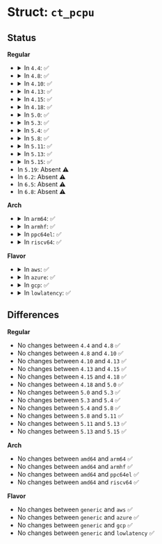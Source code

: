 # Struct: <code>ct_pcpu</code>

## Status
<b>Regular</b>
<ul>
<li>
<details>
<summary>In <code>4.4</code>: ✅</summary>

```c
struct ct_pcpu {
    spinlock_t lock;
    struct hlist_nulls_head unconfirmed;
    struct hlist_nulls_head dying;
};
```
</details>
</li>
<li>
<details>
<summary>In <code>4.8</code>: ✅</summary>

```c
struct ct_pcpu {
    spinlock_t lock;
    struct hlist_nulls_head unconfirmed;
    struct hlist_nulls_head dying;
};
```
</details>
</li>
<li>
<details>
<summary>In <code>4.10</code>: ✅</summary>

```c
struct ct_pcpu {
    spinlock_t lock;
    struct hlist_nulls_head unconfirmed;
    struct hlist_nulls_head dying;
};
```
</details>
</li>
<li>
<details>
<summary>In <code>4.13</code>: ✅</summary>

```c
struct ct_pcpu {
    spinlock_t lock;
    struct hlist_nulls_head unconfirmed;
    struct hlist_nulls_head dying;
};
```
</details>
</li>
<li>
<details>
<summary>In <code>4.15</code>: ✅</summary>

```c
struct ct_pcpu {
    spinlock_t lock;
    struct hlist_nulls_head unconfirmed;
    struct hlist_nulls_head dying;
};
```
</details>
</li>
<li>
<details>
<summary>In <code>4.18</code>: ✅</summary>

```c
struct ct_pcpu {
    spinlock_t lock;
    struct hlist_nulls_head unconfirmed;
    struct hlist_nulls_head dying;
};
```
</details>
</li>
<li>
<details>
<summary>In <code>5.0</code>: ✅</summary>

```c
struct ct_pcpu {
    spinlock_t lock;
    struct hlist_nulls_head unconfirmed;
    struct hlist_nulls_head dying;
};
```
</details>
</li>
<li>
<details>
<summary>In <code>5.3</code>: ✅</summary>

```c
struct ct_pcpu {
    spinlock_t lock;
    struct hlist_nulls_head unconfirmed;
    struct hlist_nulls_head dying;
};
```
</details>
</li>
<li>
<details>
<summary>In <code>5.4</code>: ✅</summary>

```c
struct ct_pcpu {
    spinlock_t lock;
    struct hlist_nulls_head unconfirmed;
    struct hlist_nulls_head dying;
};
```
</details>
</li>
<li>
<details>
<summary>In <code>5.8</code>: ✅</summary>

```c
struct ct_pcpu {
    spinlock_t lock;
    struct hlist_nulls_head unconfirmed;
    struct hlist_nulls_head dying;
};
```
</details>
</li>
<li>
<details>
<summary>In <code>5.11</code>: ✅</summary>

```c
struct ct_pcpu {
    spinlock_t lock;
    struct hlist_nulls_head unconfirmed;
    struct hlist_nulls_head dying;
};
```
</details>
</li>
<li>
<details>
<summary>In <code>5.13</code>: ✅</summary>

```c
struct ct_pcpu {
    spinlock_t lock;
    struct hlist_nulls_head unconfirmed;
    struct hlist_nulls_head dying;
};
```
</details>
</li>
<li>
<details>
<summary>In <code>5.15</code>: ✅</summary>

```c
struct ct_pcpu {
    spinlock_t lock;
    struct hlist_nulls_head unconfirmed;
    struct hlist_nulls_head dying;
};
```
</details>
</li>
<li>
In <code>5.19</code>: Absent ⚠️
</li>
<li>
In <code>6.2</code>: Absent ⚠️
</li>
<li>
In <code>6.5</code>: Absent ⚠️
</li>
<li>
In <code>6.8</code>: Absent ⚠️
</li>
</ul>
<b>Arch</b>
<ul>
<li>
<details>
<summary>In <code>arm64</code>: ✅</summary>

```c
struct ct_pcpu {
    spinlock_t lock;
    struct hlist_nulls_head unconfirmed;
    struct hlist_nulls_head dying;
};
```
</details>
</li>
<li>
<details>
<summary>In <code>armhf</code>: ✅</summary>

```c
struct ct_pcpu {
    spinlock_t lock;
    struct hlist_nulls_head unconfirmed;
    struct hlist_nulls_head dying;
};
```
</details>
</li>
<li>
<details>
<summary>In <code>ppc64el</code>: ✅</summary>

```c
struct ct_pcpu {
    spinlock_t lock;
    struct hlist_nulls_head unconfirmed;
    struct hlist_nulls_head dying;
};
```
</details>
</li>
<li>
<details>
<summary>In <code>riscv64</code>: ✅</summary>

```c
struct ct_pcpu {
    spinlock_t lock;
    struct hlist_nulls_head unconfirmed;
    struct hlist_nulls_head dying;
};
```
</details>
</li>
</ul>
<b>Flavor</b>
<ul>
<li>
<details>
<summary>In <code>aws</code>: ✅</summary>

```c
struct ct_pcpu {
    spinlock_t lock;
    struct hlist_nulls_head unconfirmed;
    struct hlist_nulls_head dying;
};
```
</details>
</li>
<li>
<details>
<summary>In <code>azure</code>: ✅</summary>

```c
struct ct_pcpu {
    spinlock_t lock;
    struct hlist_nulls_head unconfirmed;
    struct hlist_nulls_head dying;
};
```
</details>
</li>
<li>
<details>
<summary>In <code>gcp</code>: ✅</summary>

```c
struct ct_pcpu {
    spinlock_t lock;
    struct hlist_nulls_head unconfirmed;
    struct hlist_nulls_head dying;
};
```
</details>
</li>
<li>
<details>
<summary>In <code>lowlatency</code>: ✅</summary>

```c
struct ct_pcpu {
    spinlock_t lock;
    struct hlist_nulls_head unconfirmed;
    struct hlist_nulls_head dying;
};
```
</details>
</li>
</ul>

## Differences
<b>Regular</b>
<ul>
<li>
No changes between <code>4.4</code> and <code>4.8</code> ✅
</li>
<li>
No changes between <code>4.8</code> and <code>4.10</code> ✅
</li>
<li>
No changes between <code>4.10</code> and <code>4.13</code> ✅
</li>
<li>
No changes between <code>4.13</code> and <code>4.15</code> ✅
</li>
<li>
No changes between <code>4.15</code> and <code>4.18</code> ✅
</li>
<li>
No changes between <code>4.18</code> and <code>5.0</code> ✅
</li>
<li>
No changes between <code>5.0</code> and <code>5.3</code> ✅
</li>
<li>
No changes between <code>5.3</code> and <code>5.4</code> ✅
</li>
<li>
No changes between <code>5.4</code> and <code>5.8</code> ✅
</li>
<li>
No changes between <code>5.8</code> and <code>5.11</code> ✅
</li>
<li>
No changes between <code>5.11</code> and <code>5.13</code> ✅
</li>
<li>
No changes between <code>5.13</code> and <code>5.15</code> ✅
</li>
</ul>
<b>Arch</b>
<ul>
<li>
No changes between <code>amd64</code> and <code>arm64</code> ✅
</li>
<li>
No changes between <code>amd64</code> and <code>armhf</code> ✅
</li>
<li>
No changes between <code>amd64</code> and <code>ppc64el</code> ✅
</li>
<li>
No changes between <code>amd64</code> and <code>riscv64</code> ✅
</li>
</ul>
<b>Flavor</b>
<ul>
<li>
No changes between <code>generic</code> and <code>aws</code> ✅
</li>
<li>
No changes between <code>generic</code> and <code>azure</code> ✅
</li>
<li>
No changes between <code>generic</code> and <code>gcp</code> ✅
</li>
<li>
No changes between <code>generic</code> and <code>lowlatency</code> ✅
</li>
</ul>
